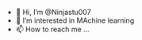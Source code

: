 - 👋 Hi, I’m @Ninjastu007
- 👀 I’m interested in MAchine learning 
- 📫 How to reach me ...

<!---
Ninjastu007/Ninjastu007 is a ✨ special ✨ repository because its `README.md` (this file) appears on your GitHub profile.
You can click the Preview link to take a look at your changes.
--->
